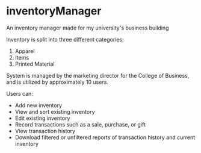 # inventoryManager
An inventory manager made for my university's business building

Inventory is split into three different categories:
1. Apparel
2. Items
3. Printed Material

System is managed by the marketing director for the College of Business, and is utilized by approximately 10 users.

Users can:
- Add new inventory
- View and sort existing inventory
- Edit existing inventory
- Record transactions such as a sale, purchase, or gift
- View transaction history
- Download filtered or unfiltered reports of transaction history and current inventory
